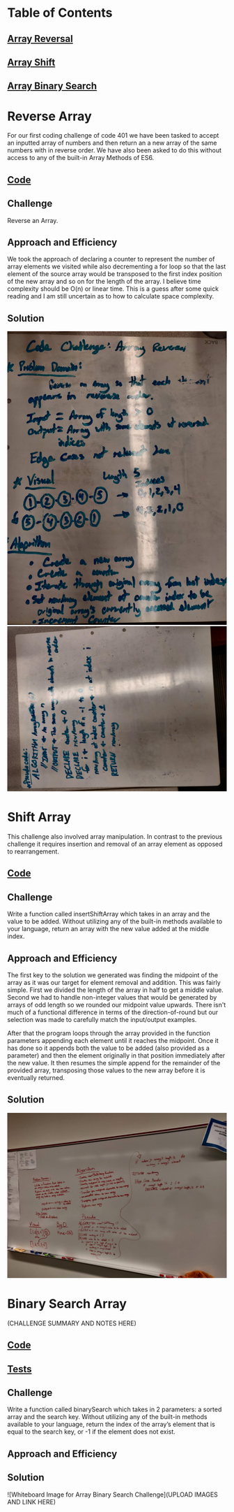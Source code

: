 # Table of Contents

## [Array Reversal](#Reverse-Array)
## [Array Shift](#Shift-Array)
## [Array Binary Search](#Binary-Search-Array)

# Reverse Array

For our first coding challenge of code 401 we have been tasked to accept an inputted array of numbers and then return an a new array of the same numbers with in reverse order. We have also been asked to do this without access to any of the built-in Array Methods of ES6. 

## [Code](./challenges/ArrayReverse/array-reverse.js)

## Challenge

Reverse an Array.

## Approach and Efficiency 

We took the approach of declaring a counter to represent the number of array elements we visited while also decrementing a for loop so that the last element of the source array would be transposed to the first index position of the new array and so on for the length of the array. I believe time complexity should be O(n) or linear time. This is a guess after some quick reading and I am still uncertain as to how to calculate space complexity.  

## Solution

![Whiteboard Image 1](assets/IMG_20200106_160449.jpg)
![Whiteboard Image 2](assets/IMG_20200106_162900.jpg)


# Shift Array

This challenge also involved array manipulation. In contrast to the previous challenge it requires insertion and removal of an array element as opposed to rearrangement. 

## [Code](./challenges/ArrayShift/array-shift.js)

## Challenge

Write a function called insertShiftArray which takes in an array and the value to be added. Without utilizing any of the built-in methods available to your language, return an array with the new value added at the middle index.

## Approach and Efficiency 

The first key to the solution we generated was finding the midpoint of the array as it was our target for element removal and addition. This was fairly simple. First we divided the length of the array in half to get a middle value. Second we had to handle non-integer values that would be generated by arrays of odd length so we rounded our midpoint value upwards. There isn't much of a functional difference in terms of the direction-of-round but our selection was made to carefully match the input/output examples.

After that the program loops through the array provided in the function parameters appending each element until it reaches the midpoint. Once it has done so it appends both the value to be added (also provided as a parameter) and then the element originally in that position immediately after the new value. It then resumes the simple append for the remainder of the provided array, transposing those values to the new array before it is eventually returned. 

## Solution

![Whiteboard Image for Array Shift Challenge](assets/arrayshift-whiteboard.jpg)

# Binary Search Array

(CHALLENGE SUMMARY AND NOTES HERE)

## [Code](./challenges/ArrayBinarySearch/array-binary-search.js)
## [Tests](./challenges/ArrayBinarySearch/array-binary-search.test.js)

## Challenge

Write a function called binarySearch which takes in 2 parameters: a sorted array and the search key. Without utilizing any of the built-in methods available to your language, return the index of the array’s element that is equal to the search key, or -1 if the element does not exist.

## Approach and Efficiency 


## Solution

![Whiteboard Image for Array Binary Search Challenge](UPLOAD IMAGES AND LINK HERE)